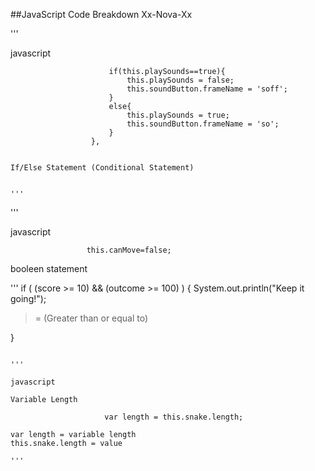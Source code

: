 ##JavaScript Code Breakdown Xx-Nova-Xx

'''

javascript

                          if(this.playSounds==true){
                              this.playSounds = false;
                              this.soundButton.frameName = 'soff';
                          }
                          else{
                              this.playSounds = true;
                              this.soundButton.frameName = 'so';
                          }
                      },

~~~

If/Else Statement (Conditional Statement)


'''

~~~

'''

javascript

                     this.canMove=false;
           
booleen statement

'''
      if ( (score >= 10) && (outcome >= 100) ) {
  System.out.println("Keep it going!");
  
  >= (Greater than or equal to)
  
}               
~~~

'''

javascript

Variable Length 

                     var length = this.snake.length;
                     
var length = variable length
this.snake.length = value

'''

~~~
                     
